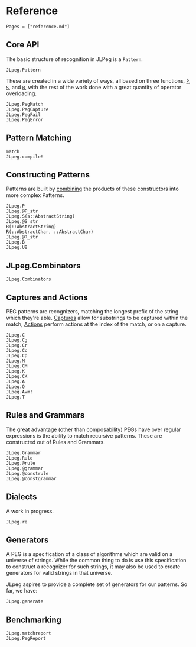 # Reference

```@contents
Pages = ["reference.md"]
```

## Core API

The basic structure of recognition in JLPeg is a `Pattern`.

```@docs
JLpeg.Pattern
```

These are created in a wide variety of ways, all based on three functions,
[`P`](@ref), [`S`](@ref), and [`R`](@ref), with the rest of the work done with a
great quantity of operator overloading.

```@docs
JLpeg.PegMatch
JLpeg.PegCapture
JLpeg.PegFail
JLpeg.PegError
```

## Pattern Matching

```@docs
match
JLpeg.compile!
```

## Constructing Patterns

Patterns are built by [combining](index.md#Combination) the products of these constructors
into more complex Patterns.

```@docs
JLpeg.P
JLpeg.@P_str
JLpeg.S(s::AbstractString)
JLpeg.@S_str
R(::AbstractString)
R(::AbstractChar, ::AbstractChar)
JLpeg.@R_str
JLpeg.B
JLpeg.U8
```

## JLpeg.Combinators

```@docs
JLpeg.Combinators
```

## Captures and Actions

PEG patterns are recognizers, matching the longest prefix of the string which they're
able.  [Captures](index.md#Captures) allow for substrings to be captured within the
match, [Actions](index.md#Actions) perform actions at the index of the match, or on a
capture.

```@docs
JLpeg.C
JLpeg.Cg
JLpeg.Cr
JLpeg.Cc
JLpeg.Cp
JLpeg.M
JLpeg.CM
JLpeg.K
JLpeg.CK
JLpeg.A
JLpeg.Q
JLpeg.Avm!
JLpeg.T
```

## Rules and Grammars

The great advantage (other than composability) PEGs have over regular expressions is
the ability to match recursive patterns.  These are constructed out of Rules and Grammars.

```@docs
JLpeg.Grammar
JLpeg.Rule
JLpeg.@rule
JLpeg.@grammar
JLpeg.@construle
JLpeg.@constgrammar
```

## Dialects

A work in progress.

```@docs
JLpeg.re
```

## Generators

A PEG is a specification of a class of algorithms which are valid on a universe of
strings.  While the common thing to do is use this specification to construct a recognizer
for such strings, it may also be used to create generators for valid strings in that universe.

JLpeg aspires to provide a complete set of generators for our patterns. So far, we have:

```@docs
JLpeg.generate
```

## Benchmarking

```@docs
JLpeg.matchreport
JLpeg.PegReport
```
